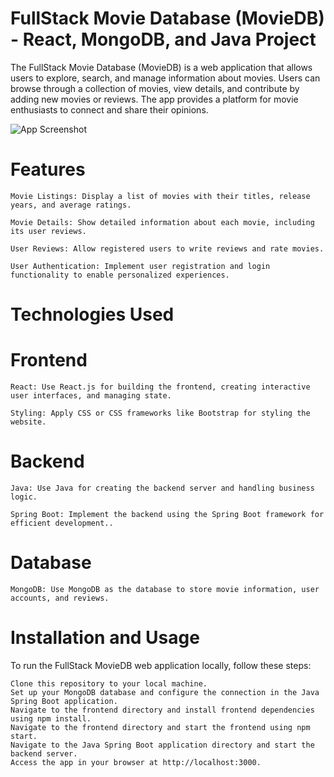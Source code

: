 # FullStack Movie Database (MovieDB) - React, MongoDB, and Java Project

The FullStack Movie Database (MovieDB) is a web application that allows users to explore, search, and manage information about movies. Users can browse through a collection of movies, view details, and contribute by adding new movies or reviews. The app provides a platform for movie enthusiasts to connect and share their opinions.

<img src="./frontend/src/assets/img8.png" alt="App Screenshot">

# Features

    Movie Listings: Display a list of movies with their titles, release years, and average ratings.

    Movie Details: Show detailed information about each movie, including its user reviews.

    User Reviews: Allow registered users to write reviews and rate movies.

    User Authentication: Implement user registration and login functionality to enable personalized experiences.

# Technologies Used
# Frontend

    React: Use React.js for building the frontend, creating interactive user interfaces, and managing state.

    Styling: Apply CSS or CSS frameworks like Bootstrap for styling the website.

# Backend

    Java: Use Java for creating the backend server and handling business logic.

    Spring Boot: Implement the backend using the Spring Boot framework for efficient development..

# Database

    MongoDB: Use MongoDB as the database to store movie information, user accounts, and reviews.

# Installation and Usage

To run the FullStack MovieDB web application locally, follow these steps:

    Clone this repository to your local machine.
    Set up your MongoDB database and configure the connection in the Java Spring Boot application.
    Navigate to the frontend directory and install frontend dependencies using npm install.
    Navigate to the frontend directory and start the frontend using npm start.
    Navigate to the Java Spring Boot application directory and start the backend server.
    Access the app in your browser at http://localhost:3000.